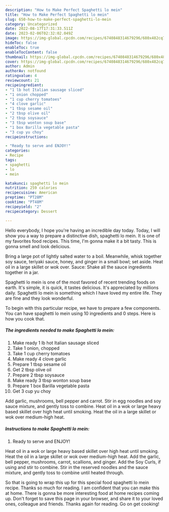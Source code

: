 ```yaml
---
description: "How to Make Perfect Spaghetti lo mein"
title: "How to Make Perfect Spaghetti lo mein"
slug: 650-how-to-make-perfect-spaghetti-lo-mein
category: Uncategorized
date: 2022-08-17T17:31:33.511Z
date: 2023-02-06T02:32:02.049Z
image: https://img-global.cpcdn.com/recipes/6740848314679296/680x482cq70/spaghetti-lo-mein-recipe-main-photo.jpg
hideToc: false
enableToc: true
enableTocContent: false
thumbnail: https://img-global.cpcdn.com/recipes/6740848314679296/680x482cq70/spaghetti-lo-mein-recipe-main-photo.jpg
cover: https://img-global.cpcdn.com/recipes/6740848314679296/680x482cq70/spaghetti-lo-mein-recipe-main-photo.jpg
author: Admin
authorAv: notfound
ratingvalue: 4
reviewcount: 21
recipeingredient:
- "1 lb hot Italian sausage sliced"
- "1 onion chopped"
- "1 cup cherry tomatoes"
- "4 clove garlic"
- "1 tbsp sesame oil"
- "2 tbsp olive oil"
- "2 tbsp soysauce"
- "3 tbsp wonton soup base"
- "1 box Barilla vegetable pasta"
- "3 cup yu choy"
recipeinstructions:

- "Ready to serve and ENJOY!"
categories:
- Recipe
tags:
- spaghetti
- lo
- mein

katakunci: spaghetti lo mein 
nutrition: 259 calories
recipecuisine: American
preptime: "PT28M"
cooktime: "PT48M"
recipeyield: "2"
recipecategory: Dessert

---
```



Hello everybody, I hope you're having an incredible day today. Today, I will show you a way to prepare a distinctive dish, spaghetti lo mein. It is one of my favorites food recipes. This time, I'm gonna make it a bit tasty. This is gonna smell and look delicious.

Bring a large pot of lightly salted water to a boil. Meanwhile, whisk together soy sauce, teriyaki sauce, honey, and ginger in a small bowl; set aside. Heat oil in a large skillet or wok over. Sauce: Shake all the sauce ingredients together in a jar.

Spaghetti lo mein is one of the most favored of recent trending foods on earth. It's simple, it is quick, it tastes delicious. It's appreciated by millions daily. Spaghetti lo mein is something which I have loved my entire life. They are fine and they look wonderful.


To begin with this particular recipe, we have to prepare a few components. You can have spaghetti lo mein using 10 ingredients and 0 steps. Here is how you cook that.

<!--inarticleads1-->

##### The ingredients needed to make Spaghetti lo mein:

1. Make ready 1 lb hot Italian sausage sliced
1. Take 1 onion, chopped
1. Take 1 cup cherry tomatoes
1. Make ready 4 clove garlic
1. Prepare 1 tbsp sesame oil
1. Get 2 tbsp olive oil
1. Prepare 2 tbsp soysauce
1. Make ready 3 tbsp wonton soup base
1. Prepare 1 box Barilla vegetable pasta
1. Get 3 cup yu choy


Add garlic, mushrooms, bell pepper and carrot. Stir in egg noodles and soy sauce mixture, and gently toss to combine. Heat oil in a wok or large heavy based skillet over high heat until smoking. Heat the oil in a large skillet or wok over medium-high heat. 

<!--inarticleads2-->

##### Instructions to make Spaghetti lo mein:


1. Ready to serve and ENJOY!

Heat oil in a wok or large heavy based skillet over high heat until smoking. Heat the oil in a large skillet or wok over medium-high heat. Add the garlic, bell pepper, mushrooms, carrot, scallions, and ginger. Add the Soy Curls, if using and stir to combine. Stir in the reserved noodles and the sauce mixture, and gently toss to combine until heated through. 

So that is going to wrap this up for this special food spaghetti lo mein recipe. Thanks so much for reading. I am confident that you can make this at home. There is gonna be more interesting food at home recipes coming up. Don't forget to save this page in your browser, and share it to your loved ones, colleague and friends. Thanks again for reading. Go on get cooking!

